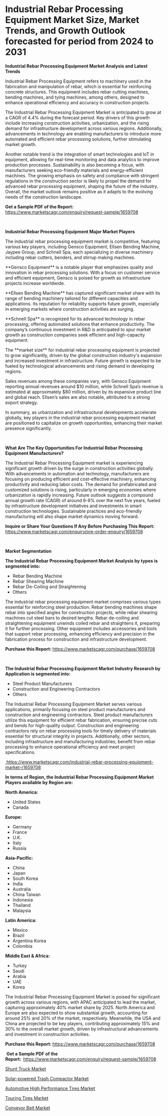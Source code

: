 <p><h1>Industrial Rebar Processing Equipment Market Size, Market Trends, and Growth Outlook forecasted for period from 2024 to 2031</h1></p><p><strong>Industrial Rebar Processing Equipment Market Analysis and Latest Trends</strong></p>
<p><p>Industrial Rebar Processing Equipment refers to machinery used in the fabrication and manipulation of rebar, which is essential for reinforcing concrete structures. This equipment includes rebar cutting machines, bending machines, and tying machines, among others, designed to enhance operational efficiency and accuracy in construction projects.</p><p>The Industrial Rebar Processing Equipment Market is anticipated to grow at a CAGR of 4.4% during the forecast period. Key drivers of this growth include increasing construction activities, urbanization, and the rising demand for infrastructure development across various regions. Additionally, advancements in technology are enabling manufacturers to introduce more automated and efficient rebar processing solutions, further stimulating market growth.</p><p>Another notable trend is the integration of smart technologies and IoT in equipment, allowing for real-time monitoring and data analytics to improve production processes. Sustainability is also becoming a focus, with manufacturers seeking eco-friendly materials and energy-efficient machines. The growing emphasis on safety and compliance with stringent regulations in the construction sector is likely to propel the demand for advanced rebar processing equipment, shaping the future of the industry. Overall, the market outlook remains positive as it adapts to the evolving needs of the construction landscape.</p></p>
<p><strong>Get a Sample PDF of the Report:&nbsp;</strong> <a href="https://www.marketscagr.com/enquiry/request-sample/1659708?utm_campaign=1789&utm_medium=2&utm_source=Github&utm_content=ia&utm_term=09122024&utm_id=industrial-rebar-processing-equipment">https://www.marketscagr.com/enquiry/request-sample/1659708</a></p>
<p>&nbsp;</p>
<p><strong>Industrial Rebar Processing Equipment Major Market Players</strong></p>
<p><p>The industrial rebar processing equipment market is competitive, featuring various key players, including Gensco Equipment, Ellsen Bending Machine, Jaypee Group, and Schnell Spa, each specializing in diverse machinery including rebar cutters, benders, and stirrup making machines.</p><p>**Gensco Equipment** is a notable player that emphasizes quality and innovation in rebar processing solutions. With a focus on customer service and efficient equipment, Gensco is poised for growth as infrastructure projects increase worldwide. </p><p>**Ellsen Bending Machine** has captured significant market share with its range of bending machinery tailored for different capacities and applications. Its reputation for reliability supports future growth, especially in emerging markets where construction activities are surging.</p><p>**Schnell Spa** is recognized for its advanced technology in rebar processing, offering automated solutions that enhance productivity. The company’s continuous investment in R&D is anticipated to spur market growth as construction companies seek efficient and high-capacity equipment.</p><p>The **market size** for industrial rebar processing equipment is projected to grow significantly, driven by the global construction industry's expansion and increased investment in infrastructure. Future growth is expected to be fueled by technological advancements and rising demand in developing regions.</p><p>Sales revenues among these companies vary, with Gensco Equipment reporting annual revenues around $10 million, while Schnell Spa’s revenue is estimated at approximately $80 million, driven by its expansive product line and global reach. Ellsen’s sales are also notable, attributed to a strong export strategy.</p><p>In summary, as urbanization and infrastructural developments accelerate globally, key players in the industrial rebar processing equipment market are positioned to capitalize on growth opportunities, enhancing their market presence significantly.</p></p>
<p>&nbsp;</p>
<p><strong>What Are The Key Opportunities For Industrial Rebar Processing Equipment Manufacturers?</strong></p>
<p><p>The Industrial Rebar Processing Equipment market is experiencing significant growth driven by the surge in construction activities globally. With advancements in automation and technology, manufacturers are focusing on producing efficient and cost-effective machinery, enhancing productivity and reducing labor costs. The demand for prefabricated and customized solutions is rising, particularly in emerging economies where urbanization is rapidly increasing. Future outlook suggests a compound annual growth rate (CAGR) of around 6-8% over the next five years, fueled by infrastructure development initiatives and investments in smart construction technologies. Sustainable practices and eco-friendly manufacturing will also shape market dynamics moving forward.</p></p>
<p><strong>Inquire or Share Your Questions If Any Before Purchasing This Report:</strong> <a href="https://www.marketscagr.com/enquiry/pre-order-enquiry/1659708?utm_campaign=1789&utm_medium=2&utm_source=Github&utm_content=ia&utm_term=09122024&utm_id=industrial-rebar-processing-equipment">https://www.marketscagr.com/enquiry/pre-order-enquiry/1659708</a></p>
<p>&nbsp;</p>
<p><strong>Market Segmentation</strong></p>
<p><strong>The Industrial Rebar Processing Equipment Market Analysis by types is segmented into:</strong></p>
<p><ul><li>Rebar Bending Machine</li><li>Rebar Shearing Machine</li><li>Rebar De-Coiling and Straightening</li><li>Others</li></ul></p>
<p><p>The industrial rebar processing equipment market comprises various types essential for reinforcing steel production. Rebar bending machines shape rebar into specified angles for construction projects, while rebar shearing machines cut steel bars to desired lengths. Rebar de-coiling and straightening equipment unwinds coiled rebar and straightens it, preparing it for further processing. Other equipment includes accessories and tools that support rebar processing, enhancing efficiency and precision in the fabrication process for construction and infrastructure development.</p></p>
<p><strong>Purchase this Report:&nbsp;</strong><a href="https://www.marketscagr.com/purchase/1659708?utm_campaign=1789&utm_medium=2&utm_source=Github&utm_content=ia&utm_term=09122024&utm_id=industrial-rebar-processing-equipment">https://www.marketscagr.com/purchase/1659708</a></p>
<p>&nbsp;</p>
<p><strong>The Industrial Rebar Processing Equipment Market Industry Research by Application is segmented into:</strong></p>
<p><ul><li>Steel Product Manufacturers</li><li>Construction and Engineering Contractors</li><li>Others</li></ul></p>
<p><p>The Industrial Rebar Processing Equipment Market serves various applications, primarily focusing on steel product manufacturers and construction and engineering contractors. Steel product manufacturers utilize this equipment for efficient rebar fabrication, ensuring precise cuts and bends for high-quality output. Construction and engineering contractors rely on rebar processing tools for timely delivery of materials essential for structural integrity in projects. Additionally, other sectors, including infrastructure and manufacturing industries, benefit from rebar processing to enhance operational efficiency and meet project specifications.</p></p>
<p><a href="https://www.marketscagr.com/industrial-rebar-processing-equipment-market-r1659708?utm_campaign=1789&utm_medium=2&utm_source=Github&utm_content=ia&utm_term=09122024&utm_id=industrial-rebar-processing-equipment">&nbsp;https://www.marketscagr.com/industrial-rebar-processing-equipment-market-r1659708</a></p>
<p><strong>In terms of Region, the Industrial Rebar Processing Equipment Market Players available by Region are:</strong></p>
<p>
    <p> <strong> North America: </strong>
        <ul>
            <li>United States</li>
            <li>Canada</li>
        </ul>
        </p> 
    <p> <strong> Europe: </strong>
        <ul>
            <li>Germany</li>
            <li>France</li>
            <li>U.K.</li>
            <li>Italy</li>
            <li>Russia</li>
        </ul>
        </p> 
    <p> <strong> Asia-Pacific: </strong>
        <ul>
            <li>China</li>
            <li>Japan</li>
            <li>South Korea</li>
            <li>India</li>
            <li>Australia</li>
            <li>China Taiwan</li>
            <li>Indonesia</li>
            <li>Thailand</li>
            <li>Malaysia</li>
        </ul>
        </p> 
    <p> <strong> Latin America: </strong>
        <ul>
            <li>Mexico</li>
            <li>Brazil</li>
            <li>Argentina Korea</li>
            <li>Colombia</li>
        </ul>
        </p> 
    <p> <strong> Middle East & Africa: </strong>
        <ul>
            <li>Turkey</li>
            <li>Saudi</li>
            <li>Arabia</li>
            <li>UAE</li>
            <li>Korea</li>
        </ul>
    </p>
    </p>
<p><p>The Industrial Rebar Processing Equipment Market is poised for significant growth across various regions, with APAC anticipated to lead the market, capturing approximately 40% market share by 2025. North America and Europe are also expected to show substantial growth, accounting for around 25% and 20% of the market, respectively. Meanwhile, the USA and China are projected to be key players, contributing approximately 15% and 30% to the overall market growth, driven by infrastructural advancements and investment in construction activities.</p></p>
<p><strong>Purchase this Report: </strong><a href="https://www.marketscagr.com/purchase/1659708?utm_campaign=1789&utm_medium=2&utm_source=Github&utm_content=ia&utm_term=09122024&utm_id=industrial-rebar-processing-equipment">https://www.marketscagr.com/purchase/1659708</a></p>
<p>&nbsp;<strong>Get a Sample PDF of the Report:&nbsp;&nbsp;</strong><a href="https://www.marketscagr.com/enquiry/request-sample/1659708?utm_campaign=1789&utm_medium=2&utm_source=Github&utm_content=ia&utm_term=09122024&utm_id=industrial-rebar-processing-equipment">https://www.marketscagr.com/enquiry/request-sample/1659708</a></p>
<p><strong></strong></p>
<p><p><a href="https://www.linkedin.com/pulse/comprehensive-examination-shunt-truck-market-basis-type-rargf?utm_campaign=1789&utm_medium=2&utm_source=Github&utm_content=ia&utm_term=09122024&utm_id=industrial-rebar-processing-equipment">Shunt Truck Market</a></p><p><a href="https://github.com/XavierTyler76/Market-Research-Report-List-1/blob/main/solar-powered-trash-compactor-market.md?utm_campaign=1789&utm_medium=2&utm_source=Github&utm_content=ia&utm_term=09122024&utm_id=industrial-rebar-processing-equipment">Solar-powered Trash Compactor Market</a></p><p><a href="https://www.linkedin.com/pulse/automotive-high-performance-tires-market-expected-grow-impressive-xidae?utm_campaign=1789&utm_medium=2&utm_source=Github&utm_content=ia&utm_term=09122024&utm_id=industrial-rebar-processing-equipment">Automotive High Performance Tires Market</a></p><p><a href="https://www.linkedin.com/pulse/comprehensive-touring-tires-market-report-regional-analysis-qvkef?utm_campaign=1789&utm_medium=2&utm_source=Github&utm_content=ia&utm_term=09122024&utm_id=industrial-rebar-processing-equipment">Touring Tires Market</a></p><p><a href="https://www.linkedin.com/pulse/th-score-market-0ptye?utm_campaign=1789&utm_medium=2&utm_source=Github&utm_content=ia&utm_term=09122024&utm_id=industrial-rebar-processing-equipment">Conveyor Belt Market</a></p></p>